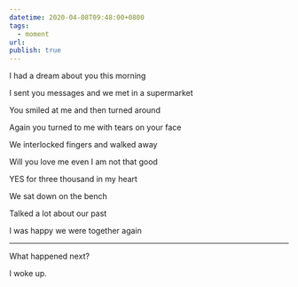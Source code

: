 ```yaml
---
datetime: 2020-04-08T09:48:00+0800
tags:
  - moment
url: 
publish: true
---
```

I had a dream about you this morning

I sent you messages and we met in a supermarket

You smiled at me and then turned around

Again you turned to me with tears on your face

We interlocked fingers and walked away

Will you love me even I am not that good

YES for three thousand in my heart

We sat down on the bench

Talked a lot about our past

I was happy we were together again
- - -
What happened next?

I woke up.
